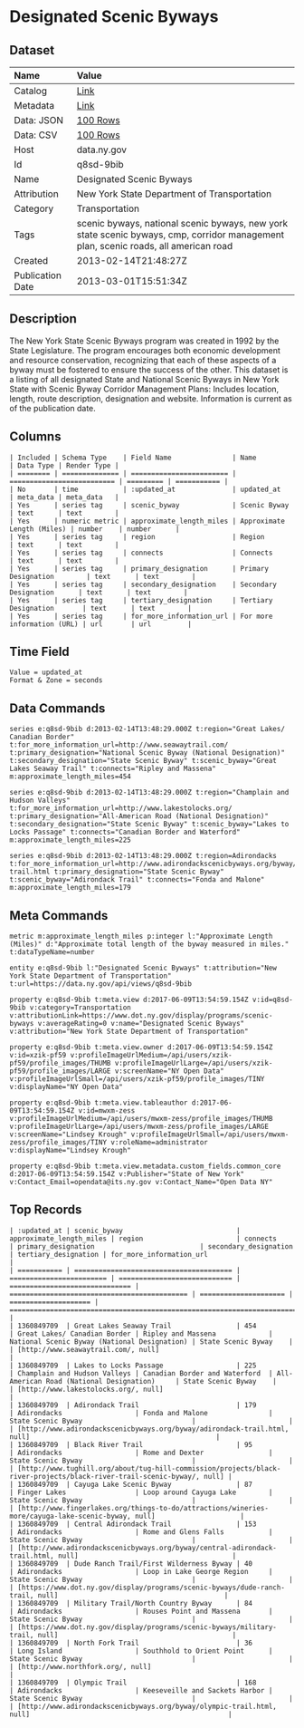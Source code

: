 # Designated Scenic Byways

## Dataset

| Name | Value |
| :--- | :---- |
| Catalog | [Link](https://catalog.data.gov/dataset/designated-scenic-byways) |
| Metadata | [Link](https://data.ny.gov/api/views/q8sd-9bib) |
| Data: JSON | [100 Rows](https://data.ny.gov/api/views/q8sd-9bib/rows.json?max_rows=100) |
| Data: CSV | [100 Rows](https://data.ny.gov/api/views/q8sd-9bib/rows.csv?max_rows=100) |
| Host | data.ny.gov |
| Id | q8sd-9bib |
| Name | Designated Scenic Byways |
| Attribution | New York State Department of Transportation |
| Category | Transportation |
| Tags | scenic byways, national scenic byways, new york state scenic byways, cmp, corridor management plan, scenic roads, all american road |
| Created | 2013-02-14T21:48:27Z |
| Publication Date | 2013-03-01T15:51:34Z |

## Description

The New York State Scenic Byways program was created in 1992 by the State Legislature. The program encourages both economic development and resource conservation, recognizing that each of these aspects of a byway must be fostered to ensure the success of the other. This dataset is a listing of all designated State and National Scenic Byways in New York State with Scenic Byway Corridor Management Plans: Includes location, length, route description, designation and website. Information is current as of the publication date.

## Columns

```ls
| Included | Schema Type    | Field Name               | Name                       | Data Type | Render Type |
| ======== | ============== | ======================== | ========================== | ========= | =========== |
| No       | time           | :updated_at              | updated_at                 | meta_data | meta_data   |
| Yes      | series tag     | scenic_byway             | Scenic Byway               | text      | text        |
| Yes      | numeric metric | approximate_length_miles | Approximate Length (Miles) | number    | number      |
| Yes      | series tag     | region                   | Region                     | text      | text        |
| Yes      | series tag     | connects                 | Connects                   | text      | text        |
| Yes      | series tag     | primary_designation      | Primary Designation        | text      | text        |
| Yes      | series tag     | secondary_designation    | Secondary Designation      | text      | text        |
| Yes      | series tag     | tertiary_designation     | Tertiary Designation       | text      | text        |
| Yes      | series tag     | for_more_information_url | For more information (URL) | url       | url         |
```

## Time Field

```ls
Value = updated_at
Format & Zone = seconds
```

## Data Commands

```ls
series e:q8sd-9bib d:2013-02-14T13:48:29.000Z t:region="Great Lakes/ Canadian Border" t:for_more_information_url=http://www.seawaytrail.com/ t:primary_designation="National Scenic Byway (National Designation)" t:secondary_designation="State Scenic Byway" t:scenic_byway="Great Lakes Seaway Trail" t:connects="Ripley and Massena" m:approximate_length_miles=454

series e:q8sd-9bib d:2013-02-14T13:48:29.000Z t:region="Champlain and Hudson Valleys" t:for_more_information_url=http://www.lakestolocks.org/ t:primary_designation="All-American Road (National Designation)" t:secondary_designation="State Scenic Byway" t:scenic_byway="Lakes to Locks Passage" t:connects="Canadian Border and Waterford" m:approximate_length_miles=225

series e:q8sd-9bib d:2013-02-14T13:48:29.000Z t:region=Adirondacks t:for_more_information_url=http://www.adirondackscenicbyways.org/byway/adirondack-trail.html t:primary_designation="State Scenic Byway" t:scenic_byway="Adirondack Trail" t:connects="Fonda and Malone" m:approximate_length_miles=179
```

## Meta Commands

```ls
metric m:approximate_length_miles p:integer l:"Approximate Length (Miles)" d:"Approximate total length of the byway measured in miles." t:dataTypeName=number

entity e:q8sd-9bib l:"Designated Scenic Byways" t:attribution="New York State Department of Transportation" t:url=https://data.ny.gov/api/views/q8sd-9bib

property e:q8sd-9bib t:meta.view d:2017-06-09T13:54:59.154Z v:id=q8sd-9bib v:category=Transportation v:attributionLink=https://www.dot.ny.gov/display/programs/scenic-byways v:averageRating=0 v:name="Designated Scenic Byways" v:attribution="New York State Department of Transportation"

property e:q8sd-9bib t:meta.view.owner d:2017-06-09T13:54:59.154Z v:id=xzik-pf59 v:profileImageUrlMedium=/api/users/xzik-pf59/profile_images/THUMB v:profileImageUrlLarge=/api/users/xzik-pf59/profile_images/LARGE v:screenName="NY Open Data" v:profileImageUrlSmall=/api/users/xzik-pf59/profile_images/TINY v:displayName="NY Open Data"

property e:q8sd-9bib t:meta.view.tableauthor d:2017-06-09T13:54:59.154Z v:id=mwxm-zess v:profileImageUrlMedium=/api/users/mwxm-zess/profile_images/THUMB v:profileImageUrlLarge=/api/users/mwxm-zess/profile_images/LARGE v:screenName="Lindsey Krough" v:profileImageUrlSmall=/api/users/mwxm-zess/profile_images/TINY v:roleName=administrator v:displayName="Lindsey Krough"

property e:q8sd-9bib t:meta.view.metadata.custom_fields.common_core d:2017-06-09T13:54:59.154Z v:Publisher="State of New York" v:Contact_Email=opendata@its.ny.gov v:Contact_Name="Open Data NY"
```

## Top Records

```ls
| :updated_at | scenic_byway                            | approximate_length_miles | region                       | connects                       | primary_designation                          | secondary_designation | tertiary_designation | for_more_information_url                                                                                               | 
| =========== | ======================================= | ======================== | ============================ | ============================== | ============================================ | ===================== | ==================== | ====================================================================================================================== | 
| 1360849709  | Great Lakes Seaway Trail                | 454                      | Great Lakes/ Canadian Border | Ripley and Massena             | National Scenic Byway (National Designation) | State Scenic Byway    |                      | [http://www.seawaytrail.com/, null]                                                                                    | 
| 1360849709  | Lakes to Locks Passage                  | 225                      | Champlain and Hudson Valleys | Canadian Border and Waterford  | All-American Road (National Designation)     | State Scenic Byway    |                      | [http://www.lakestolocks.org/, null]                                                                                   | 
| 1360849709  | Adirondack Trail                        | 179                      | Adirondacks                  | Fonda and Malone               | State Scenic Byway                           |                       |                      | [http://www.adirondackscenicbyways.org/byway/adirondack-trail.html, null]                                              | 
| 1360849709  | Black River Trail                       | 95                       | Adirondacks                  | Rome and Dexter                | State Scenic Byway                           |                       |                      | [http://www.tughill.org/about/tug-hill-commission/projects/black-river-projects/black-river-trail-scenic-byway/, null] | 
| 1360849709  | Cayuga Lake Scenic Byway                | 87                       | Finger Lakes                 | Loop around Cayuga Lake        | State Scenic Byway                           |                       |                      | [http://www.fingerlakes.org/things-to-do/attractions/wineries-more/cayuga-lake-scenic-byway, null]                     | 
| 1360849709  | Central Adirondack Trail                | 153                      | Adirondacks                  | Rome and Glens Falls           | State Scenic Byway                           |                       |                      | [http://www.adirondackscenicbyways.org/byway/central-adirondack-trail.html, null]                                      | 
| 1360849709  | Dude Ranch Trail/First Wilderness Byway | 40                       | Adirondacks                  | Loop in Lake George Region     | State Scenic Byway                           |                       |                      | [https://www.dot.ny.gov/display/programs/scenic-byways/dude-ranch-trail, null]                                         | 
| 1360849709  | Military Trail/North Country Byway      | 84                       | Adirondacks                  | Rouses Point and Massena       | State Scenic Byway                           |                       |                      | [https://www.dot.ny.gov/display/programs/scenic-byways/military-trail, null]                                           | 
| 1360849709  | North Fork Trail                        | 36                       | Long Island                  | Southhold to Orient Point      | State Scenic Byway                           |                       |                      | [http://www.northfork.org/, null]                                                                                      | 
| 1360849709  | Olympic Trail                           | 168                      | Adirondacks                  | Keeseveille and Sackets Harbor | State Scenic Byway                           |                       |                      | [http://www.adirondackscenicbyways.org/byway/olympic-trail.html, null]                                                 | 
```